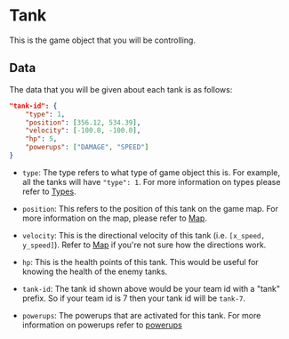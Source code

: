 # Tank

This is the game object that you will be controlling.

## Data

The data that you will be given about each tank is as follows:

```json
"tank-id": {
    "type": 1,
    "position": [356.12, 534.39],
    "velocity": [-100.0, -100.0],
    "hp": 5,
    "powerups": ["DAMAGE", "SPEED"]
}
```

* `type`: The type refers to what type of game object this is. For example, all the tanks will have `"type": 1`.
For more information on types please refer to [Types](../game_logic/types.md).

* `position`: This refers to the position of this tank on the game map. For more information on the map, please refer
to [Map](../game_logic/map.md).

* `velocity`: This is the directional velocity of this tank (i.e. `[x_speed, y_speed]`). Refer to
[Map](../game_logic/map.md) if you're not sure how the directions work.

* `hp`: This is the health points of this tank. This would be useful for knowing the health of the enemy tanks.

* `tank-id`: The tank id shown above would be your team id with a "tank" prefix. So if your team id is 7 then your tank id will be `tank-7`.

* `powerups`: The powerups that are activated for this tank. For more information on powerups refer to [powerups](powerup.md)
